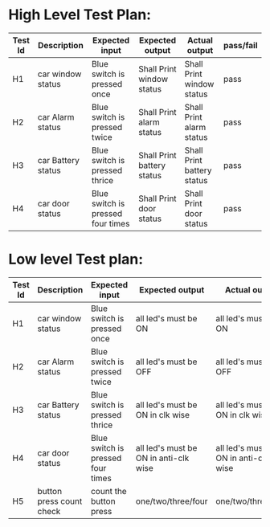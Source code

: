 # High Level Test Plan:
|Test Id|Description|Expected input|Expected output|Actual output|pass/fail|
|-------|-----------|--------------|---------------|-------------|---------|
|H1 | car window status |Blue switch is pressed once |Shall Print window status |Shall Print window status|pass|
|H2 | car Alarm status |Blue switch is pressed twice|Shall Print alarm status |Shall Print alarm status|pass|
|H3 | car Battery status |Blue switch is pressed thrice|Shall Print battery status |Shall Print battery status|pass|
|H4 | car door status |Blue switch is pressed four times|Shall Print door status |Shall Print door status|pass|

# Low level Test plan:
|Test Id|Description|Expected input|Expected output|Actual output|pass/fail|
|-------|-----------|--------------|---------------|-------------|---------|
|H1 | car window status |Blue switch is pressed once |all led's must be ON |all led's must be ON|pass|
|H2 | car Alarm status |Blue switch is pressed twice|all led's must be OFF|all led's must be OFF|pass|
|H3 | car Battery status |Blue switch is pressed thrice|all led's must be ON in clk wise|all led's must be ON in clk wise|pass|
|H4 | car door status |Blue switch is pressed four times|all led's must be ON in anti-clk wise|all led's must be ON in anti-clk wise|pass|
|H5 | button press count check |count the button press |one/two/three/four |one/two/three/four |pass|

